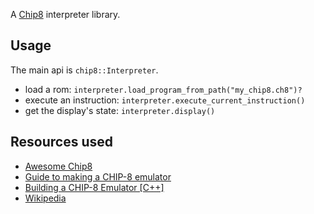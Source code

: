 A [Chip8](https://en.wikipedia.org/wiki/CHIP-8) interpreter library.

## Usage
The main api is `chip8::Interpreter`.
- load a rom: `interpreter.load_program_from_path("my_chip8.ch8")?`
- execute an instruction: `interpreter.execute_current_instruction()`
- get the display's state: `interpreter.display()`

## Resources used
- [Awesome Chip8](https://chip-8.github.io/links/)
- [Guide to making a CHIP-8 emulator](https://tobiasvl.github.io/blog/write-a-chip-8-emulator)
- [Building a CHIP-8 Emulator [C++]](https://austinmorlan.com/posts/chip8_emulator/)
- [Wikipedia](https://en.wikipedia.org/wiki/CHIP-8)
